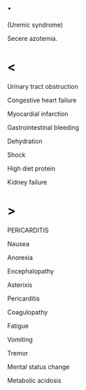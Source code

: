 # .

(Uremic syndrome)

Secere azotemia.

# <

Urinary tract obstruction

Congestive heart failure

Myocardial infarction

Gastrointestinal bleeding

Dehydration

Shock

High diet protein

Kidney failure

# >

PERICARDITIS

Nausea

Anorexia

Encephalopathy

Asterixis

Pericarditis

Coagulopathy

Fatigue

Vomiting

Tremor

Mental status change

Metabolic acidosis
